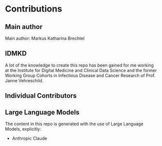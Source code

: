 # Contributions

## Main author

Main author: Markus Katharina Brechtel

## IDMKD

A lot of the knowledge to create this repo has been gained for me working at the Institute for Digital Medicine and Clinical Data Science and the former Working Group Cohorts in Infectious Disease and Cancer Research of  Prof. Janne Vehreschild.

## Individual Contributors


## Large Language Models

The content in this repo is generated with the use of Large Language Models,
explicitly:
- Anthropic Claude
